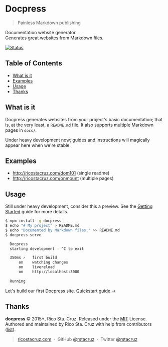 # Docpress
<!--{h1:.massive-header.-with-tagline}-->

> Painless Markdown publishing

Documentation website generator.<br>
Generates great websites from Markdown files.

[![Status](https://travis-ci.org/docpress/docpress.svg?branch=master)](https://travis-ci.org/docpress/docpress "See test builds")

## Table of Contents

* [What is it](#)
* [Examples](#)
* [Usage](#)
* [Thanks](#)

## What is it

Docpress generates websites from your project's basic documentation; that is, at the very least, a `README.md` file. It also supports multiple Markdown pages in `docs/`.

Under heavy development now; guides and instructions will magically appear here when we're stable.

## Examples

* <http://ricostacruz.com/dom101> (single readme)
* <http://ricostacruz.com/onmount> (multiple pages)

## Usage

Still under heavy development, consider this a preview.
See the [Getting Started](docs/getting-started/quickstart.md) guide for more details.

```sh
$ npm install -g docpress
$ echo "# My project" > README.md
$ echo "Documented by Markdown files." >> README.md
$ docpress serve

  Docpress
  starting development - ^C to exit

  350ms ✓   first build                 
      on    watching changes
      on    livereload
      on    http://localhost:3000
  
  Running
```

Let's build our first Docpress site.
[Quickstart guide →](docs/getting-started/quickstart.md)

<!--{p:.pull-box}-->

Thanks
------

<!--{p:style='display:none'}-->
<!--{hr:style='display:none'}-->

**docpress** © 2015+, Rico Sta. Cruz. Released under the [MIT] License.<br>
Authored and maintained by Rico Sta. Cruz with help from contributors ([list][contributors]).

<!--{p:style='display:none'}-->

> [ricostacruz.com](http://ricostacruz.com) &nbsp;&middot;&nbsp;
> GitHub [@rstacruz](https://github.com/rstacruz) &nbsp;&middot;&nbsp;
> Twitter [@rstacruz](https://twitter.com/rstacruz)

<!--{blockquote:style='display:none'}-->

[MIT]: http://mit-license.org/
[contributors]: http://github.com/rstacruz/docpress/contributors
